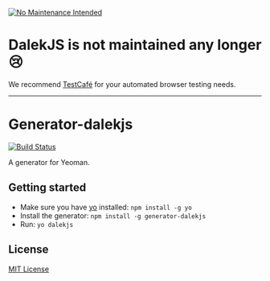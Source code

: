 [![No Maintenance Intended](http://unmaintained.tech/badge.svg)](http://unmaintained.tech/)

# DalekJS is not maintained any longer :cry:

We recommend [TestCafé](http://devexpress.github.io/testcafe/) for your automated browser testing needs.

---

# Generator-dalekjs
[![Build Status](https://secure.travis-ci.org/dalekjs/generator-dalekjs.png?branch=master)](https://travis-ci.org/dalekjs/generator-dalekjs)

A generator for Yeoman.

## Getting started
- Make sure you have [yo](https://github.com/yeoman/yo) installed:
    `npm install -g yo`
- Install the generator: `npm install -g generator-dalekjs`
- Run: `yo dalekjs`

## License
[MIT License](http://en.wikipedia.org/wiki/MIT_License)
